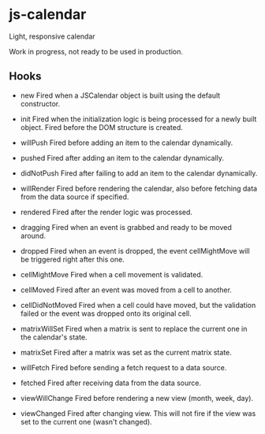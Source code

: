 # js-calendar
Light, responsive calendar

Work in progress, not ready to be used in production.

## Hooks
+ new
Fired when a JSCalendar object is built using the default constructor.
 
+ init 
Fired when the initialization logic is being processed for a newly built object. Fired before the DOM structure is created. 

+ willPush
Fired before adding an item to the calendar dynamically.

+ pushed
Fired after adding an item to the calendar dynamically.

+ didNotPush
Fired after failing to add an item to the calendar dynamically.

+ willRender
Fired before rendering the calendar, also before fetching data from the data source if specified.

+ rendered
Fired after the render logic was processed.

+ dragging
Fired when an event is grabbed and ready to be moved around.

+ dropped
Fired when an event is dropped, the event cellMightMove will be triggered right after this one.

+ cellMightMove
Fired when a cell movement is validated.

+ cellMoved
Fired after an event was moved from a cell to another.

+ cellDidNotMoved
Fired when a cell could have moved, but the validation failed or the event was dropped onto its original cell.

+ matrixWillSet
Fired when a matrix is sent to replace the current one in the calendar's state.

+ matrixSet 
Fired after a matrix was set as the current matrix state.

+ willFetch
Fired before sending a fetch request to a data source.

+ fetched
Fired after receiving data from the data source.

+ viewWillChange
Fired before rendering a new view (month, week, day).

+ viewChanged
Fired after changing view. This will not fire if the view was set to the current one (wasn't changed).

